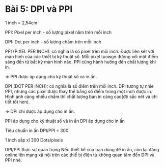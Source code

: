 # Bài 5: DPI và PPI

1 inch = 2,54cm

PPI: Pixel per inch - số lượng pixel nằm trên mỗi inch

DPI: Dot per inch - số lượng chấm trên mỗi inch


PPI (PIXEL PER INCH): có nghĩa là số pixel trên mỗi inch. Được liên kết với màn hình của các thiết bị kỹ thuật số. Mỗi pixel tuowgn đương với một điểm sáng đến từ bất kỳ màn hình nào. PPI cũng hảnh hưởng đến chất lượng khi in.

=> PPI được áp dụng cho kỹ thuật số và in ấn.

DPI (DOT PER INCH): có nghĩa là số điểm trên mỗi inch. DPI tương tự nhie PPI, nhưng các pixel được thay thế bằng số điểm trong một inch được in. Hình ảnh càng nhiều chấm thì chất lượng bản in càng cao(độ sắc nét và chi tiết tốt hơn).

=> DPI chỉ được áp dụng cho in ấn.


PPI áp dụng cho kỹ thuật số và in ấn
DPI áp dụng cho in ấn

Tiêu chuẩn in ấn DPI/PPI = 300

1 inch sắp xỉ 300 Dots/pixels

DPI/PPI thực sự quan trọng Nếu thiết kế của bạn dùng để in ấn, còn lại đăng online lên mạng xã hội trên các thiế bị điện tử không quan tâm đến DPI và PPI nhé.






